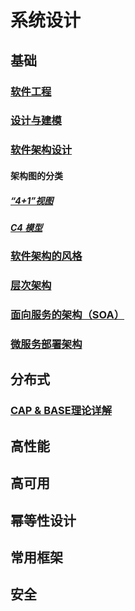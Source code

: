 # 系统设计

## 基础

### [软件工程](01.base%2Fsoftware-engineering%2FREADME.md)

### [设计与建模](01.base%2Fdesign-and-modeling%2FREADME.md)

### [软件架构设计](01.base%2Fsoftware-architecture-design%2FREADME.md)

#### 架构图的分类

##### [“4+1”视图](01.base%2Fsoftware-architecture-design%2Farchitecture-diagram%2F4%2B1%2FREADME.md)

##### [C4 模型](01.base%2Fsoftware-architecture-design%2Farchitecture-diagram%2Fc4-model%2FREADME.md)

### [软件架构的风格](01.base%2Fsoftware-architecture-design%2Fstyles-of-software-architecture%2FREADME.md)

### [层次架构](01.base%2Fhierarchical-architecture%2FREADME.md)

### [面向服务的架构（SOA）](01.base%2Fsoa%2FREADME.md)

### [微服务部署架构](01.base%2Fmicroservice-deployment-architecture%2FREADME.md)

## 分布式

### [CAP & BASE理论详解](03.distributed%2F01.theory-algorithm-protocol%2FREADME.md)

## 高性能

## 高可用

## 幂等性设计

## 常用框架

## 安全